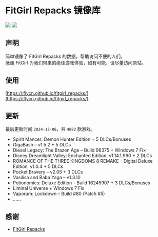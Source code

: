 ﻿# FitGirl Repacks 镜像库
![](https://img.shields.io/badge/ci-passing-brightgreen.svg?logo=github)
![](https://img.shields.io/badge/license-MIT-brightgreen.svg)

## 声明
简单镜像了 FitGirl Repacks 的数据，帮助访问不便的人们。  
感谢 FitGirl 为我们带来的绝佳游戏体验，如有可能，请尽量访问原站。

## 使用
[https://iflycn.github.io/fitgirl_repacks/](https://iflycn.github.io/fitgirl_repacks/)

## 更新
最后更新时间 `2024-12-06`，共 `4882` 款游戏。
- Spirit Mancer: Demon Hunter Edition + 5 DLCs/Bonuses
- GigaBash – v1.5.2 + 5 DLCs
- Diesel Legacy: The Brazen Age – Build 98375 + Windows 7 Fix
- Disney Dreamlight Valley: Enchanted Edition, v1.14.1.990 + 2 DLCs
- ROMANCE OF THE THREE KINGDOMS 8 REMAKE – Digital Deluxe Edition, v1.0.4 + 5 DLCs
- Pocket Bravery – v2.05 + 3 DLCs
- Vasilisa and Baba Yaga – v1.3.10
- Potionomics: Deluxe Edition – Build 16245907 + 3 DLCs/Bonuses
- Liminal Universe + Windows 7 Fix
- Vaporum: Lockdown – Build #80 (Patch #5)
- ……

## 感谢
- [FitGirl Repacks](https://fitgirl-repacks.site/)
